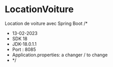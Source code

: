 # LocationVoiture
Location de voiture avec Spring Boot
/*
* 13-02-2023
* SDK 18
* JDK-18.0.1.1
* Port : 8085
* Application.properties: a changer / to change
* */
